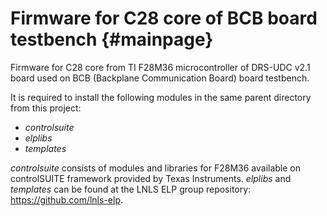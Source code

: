 # Firmware for C28 core of BCB board testbench {#mainpage}

Firmware for C28 core from TI F28M36 microcontroller of DRS-UDC v2.1 board used on BCB (Backplane Communication Board) board testbench.

It is required to install the following modules in the same parent directory from this project:
    
* *controlsuite*
* *elplibs*
* *templates*

*controlsuite* consists of modules and libraries for F28M36 available on controlSUITE framework provided by Texas Instruments. *elplibs* and *templates* can be found at the LNLS ELP group repository: https://github.com/lnls-elp. 
